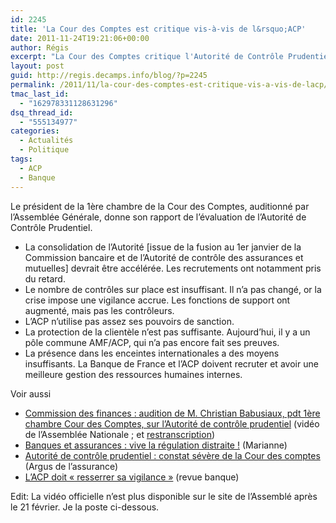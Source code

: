 ```yaml
---
id: 2245
title: 'La Cour des Comptes est critique vis-à-vis de l&rsquo;ACP'
date: 2011-11-24T19:21:06+00:00
author: Régis
excerpt: "La Cour des Comptes critique l'Autorité de Contrôle Prudentiel."
layout: post
guid: http://regis.decamps.info/blog/?p=2245
permalink: /2011/11/la-cour-des-comptes-est-critique-vis-a-vis-de-lacp/
tmac_last_id:
  - "162978331128631296"
dsq_thread_id:
  - "555134977"
categories:
  - Actualités
  - Politique
tags:
  - ACP
  - Banque
---
```

Le président de la 1ère chambre de la Cour des Comptes, auditionné par l&rsquo;Assemblée Générale, donne son rapport de l&rsquo;évaluation de l&rsquo;Autorité de Contrôle Prudentiel.

  * La consolidation de l&rsquo;Autorité [issue de la fusion au 1er janvier de la Commission bancaire et de l&rsquo;Autorité de contrôle des assurances et mutuelles] devrait être accélérée. Les recrutements ont notamment pris du retard.
  * Le nombre de contrôles sur place est insuffisant. Il n&rsquo;a pas changé, or la crise impose une vigilance accrue. Les fonctions de support ont augmenté, mais pas les contrôleurs.
  * L&rsquo;ACP n&rsquo;utilise pas assez ses pouvoirs de sanction.
  * La protection de la clientèle n&rsquo;est pas suffisante. Aujourd&rsquo;hui, il y a un pôle commune AMF/ACP, qui n&rsquo;a pas encore fait ses preuves.
  * La présence dans les enceintes internationales a des moyens insuffisants. La Banque de France et l&rsquo;ACP doivent recruter et avoir une meilleure gestion des ressources humaines internes.

<!--more-->


  
Voir aussi

  * [Commission des finances&nbsp;: audition de M. Christian Babusiaux, pdt 1ère chambre Cour des Comptes, sur l&rsquo;Autorité de contrôle prudentiel](http://www.assemblee-nationale.tv/chaines.html?media=3023) (vidéo de l&rsquo;Assemblée Nationale ; et [restranscription](http://www.assemblee-nationale.fr/13/cr-cfiab/11-12/c1112038.asp))
  * [Banques et assurances&nbsp;: vive la régulation distraite&nbsp;!](http://www.marianne2.fr/Banques-et-assurances-vive-la-regulation-distraite-_a213036.html) (Marianne)
  * [Autorité de contrôle prudentiel : constat sévère de la Cour des comptes](http://www.argusdelassurance.com/a-la-une/autorite-de-controle-prudentiel-constat-severe-de-la-cour-des-comptes.52697) (Argus de l&rsquo;assurance)
  * [L’ACP doit « resserrer sa vigilance »](http://www.revue-banque.fr/risques-reglementations/breve/acp-doit-resserrer-sa-vigilance) (revue banque)

Edit: La vidéo officielle n&rsquo;est plus disponible sur le site de l&rsquo;Assemblé après le 21 février. Je la poste ci-dessous.